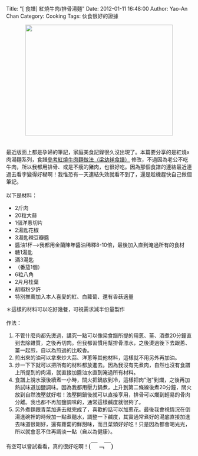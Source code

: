 Title: "[ 食譜] 紅燒牛肉/排骨湯麵"
Date: 2012-01-11 16:48:00
Author: Yao-An Chan
Category: Cooking
Tags: 伙食很好的證據


<div class='post'>
<center><a href="https://picasaweb.google.com/lh/photo/aOoRjYCdWerQifIakqxPlNMTjNZETYmyPJy0liipFm0?feat=embedwebsite"><img height="300" src="https://lh5.googleusercontent.com/-Sii1qMQt1l4/TwDI-1XB7BI/AAAAAAAAMWo/pWr7Wm8kHFY/s400/P1030955-1.jpg" width="400" /></a></center><br /><br />最近版面上都是孕婦的筆記，家庭美食記錄很久沒出現了。本篇要分享的是紅燒x肉湯麵系列，食譜<a href="http://www.scribd.com/doc/22164582/%E7%B4%85%E7%87%92%E7%89%9B%E8%82%89%E9%BA%B5%E5%81%9A%E6%B3%95-%E6%A2%81%E5%B9%BC%E7%A5%A5%E9%A3%9F%E8%AD%9C">參考紅燒牛肉麵做法（梁幼祥食譜）</a>&nbsp;修改，不過因為老公不吃牛肉，所以我都用排骨、或是不瘦的豬肉，也很好吃。因為那個食譜的連結最近連過去看字變得好糊啊！我惟恐有一天連結失效就看不到了，還是趁機趕快自己做個筆記。<br /><br />以下是材料：<br /><ul><li>2斤肉</li><li>20粒大蒜</li><li>1個洋蔥切片</li><li>2湯匙花椒</li><li>3湯匙辣豆瓣醬</li><li>醬油1杯--&gt;我都用金蘭陳年醬油稀釋8-10倍，最後加入直到淹過所有的食材</li><li>糖1湯匙</li><li>酒3湯匙</li><li>（番茄1個）</li><li>6粒八角</li><li>2片月桂葉</li><li>胡椒粉少許</li><li>特別推薦加入本人喜愛的紅、白蘿蔔、還有香菇適量</li></ul>＊這樣的材料可以吃好幾餐，可視需求減半份量製作<br /><br />作法：<br /><ol><li>不管什麼肉都先燙過，講究一點可以像梁食譜所提的用蔥、薑、酒煮20分鐘直到去除雜質，之後再切肉。但我都習慣用幫排骨漂水，之後燙過後下去跟蔥、薑一起煎，自以為煎過的比較香。</li><li>煎出來的油可以拿來炒大蒜、洋蔥等其他材料，這樣就不用另外再加油。</li><li>炒一下下就可以把所有的材料都放進去。因為我沒有先煮肉，自然也沒有食譜上所提到的肉湯，就直接加醬油水直到淹過所有材料。</li><li>食譜上說水滾後續煮一小時，關火把鍋放到冷，這樣把肉"泡"到爛，之後再加熱試味道加鹽調味。因為我都用壓力鍋煮，上升到第二條線後煮20分鐘，關火放到自然洩壓就好啦！洩壓開鍋後就可以直接享用，排骨可以爛到輕易的骨肉分離。我也都不再加鹽調味的，通常這樣鹹度就很夠了。</li><li>另外煮麵跟青菜加進去就完成了，喜歡的話可以加蔥花。最後我會視情況在倒湯進碗裡的時候加一點煮麵水，調整一下鹹度，其實通常煮好的湯底直接加進去味道很剛好，還有蘿蔔的鮮甜味，而且菜頭好好吃！只是因為都會喝光光，所以就會忍不住再調淡一點（自以為健康）。<span class="Apple-style-span" style="font-family: MarkerFelt-Thin; font-size: 18px;">&nbsp;</span></li></ol>有空可以嘗試看看，真的很好吃啊！<span class="Apple-style-span" style="font-family: MarkerFelt-Thin; font-size: 18px;">(￣﹁￣)</span></div>
